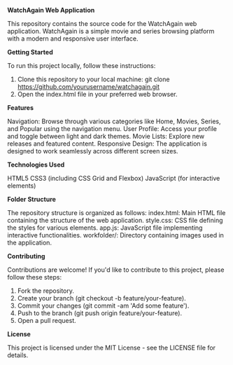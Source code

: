 **WatchAgain Web Application**

This repository contains the source code for the WatchAgain web application. WatchAgain is a simple movie and series browsing platform with a modern and responsive user interface.

**Getting Started**

To run this project locally, follow these instructions:
1. Clone this repository to your local machine:
git clone https://github.com/yourusername/watchagain.git
2. Open the index.html file in your preferred web browser.

**Features**

Navigation: Browse through various categories like Home, Movies, Series, and Popular using the navigation menu.
User Profile: Access your profile and toggle between light and dark themes.
Movie Lists: Explore new releases and featured content.
Responsive Design: The application is designed to work seamlessly across different screen sizes.

**Technologies Used**

HTML5
CSS3 (including CSS Grid and Flexbox)
JavaScript (for interactive elements)

**Folder Structure**

The repository structure is organized as follows:
index.html: Main HTML file containing the structure of the web application.
style.css: CSS file defining the styles for various elements.
app.js: JavaScript file implementing interactive functionalities.
workfolder/: Directory containing images used in the application.

**Contributing**

Contributions are welcome! If you'd like to contribute to this project, please follow these steps:
1. Fork the repository.
2. Create your branch (git checkout -b feature/your-feature).
3. Commit your changes (git commit -am 'Add some feature').
4. Push to the branch (git push origin feature/your-feature).
5. Open a pull request.

**License**

This project is licensed under the MIT License - see the LICENSE file for details.
